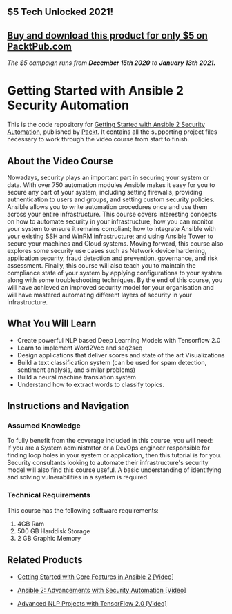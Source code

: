 ## $5 Tech Unlocked 2021!
[Buy and download this product for only $5 on PacktPub.com](https://www.packtpub.com/)
-----
*The $5 campaign         runs from __December 15th 2020__ to __January 13th 2021.__*

# Getting Started with Ansible 2 Security Automation
This is the code repository for [Getting Started with Ansible 2 Security Automation](https://www.packtpub.com/virtualization-and-cloud/getting-started-ansible-2-security-automation-video?utm_source=github&utm_medium=repository&utm_campaign=9781788390378), published by [Packt](https://www.packtpub.com/?utm_source=github). It contains all the supporting project files necessary to work through the video course from start to finish.
## About the Video Course
Nowadays, security plays an important part in securing your system or data. With over 750 automation modules Ansible makes it easy for you to secure any part of your system, including setting firewalls, providing authentication to users and groups, and setting custom security policies. Ansible allows you to write automation procedures once and use them across your entire infrastructure. 
This course covers interesting concepts on how to automate security in your infrastructure; how you can monitor your system to ensure it remains compliant; how to integrate Ansible with your existing SSH and WinRM infrastructure; and using Ansible Tower to secure your machines and Cloud systems.
Moving forward, this course also explores some security use cases such as Network device hardening, application security, fraud detection and prevention, governance, and risk assessment. Finally, this course will also teach you to maintain the compliance state of your system by applying configurations to your system along with some troubleshooting techniques. By the end of this course, you will have achieved an improved security model for your organisation and will have mastered automating different layers of security in your infrastructure.

<H2>What You Will Learn</H2>
<DIV class=book-info-will-learn-text>
<UL>
<LI>Create powerful NLP based Deep Learning Models with Tensorflow 2.0 
<LI>Learn to implement Word2Vec and seq2seq 
<LI>Design applications that deliver scores and state of the art Visualizations 
<LI>Build a text classification system (can be used for spam detection, sentiment analysis, and similar problems) 
<LI>Build a neural machine translation system 
<LI>Understand how to extract words to classify topics. </LI></UL></DIV>

## Instructions and Navigation
### Assumed Knowledge
To fully benefit from the coverage included in this course, you will need:<br/>
If you are a System administrator or a DevOps engineer responsible for finding loop holes in your system or application, then this tutorial is for you. Security consultants looking to automate their infrastructure's security model will also find this course useful. A basic understanding of identifying and solving vulnerabilities in a system is required.
### Technical Requirements
This course has the following software requirements:<br/>
1. 4GB Ram
2. 500 GB Harddisk Storage
3. 2 GB Graphic Memory

## Related Products
* [Getting Started with Core Features in Ansible 2 [Video]](https://www.packtpub.com/networking-and-servers/getting-started-core-features-ansible-2-video?utm_source=github&utm_medium=repository&utm_campaign=9781786468789)

* [Ansible 2: Advancements with Security Automation [Video]](https://www.packtpub.com/networking-and-servers/ansible-2-advancements-security-automation-video?utm_source=github&utm_medium=repository&utm_campaign=9781788478847)

* [Advanced NLP Projects with TensorFlow 2.0 [Video]](https://www.packtpub.com/application-development/advanced-nlp-projects-tensorflow-20-video?utm_source=github&utm_medium=repository&utm_campaign=9781789952339)

